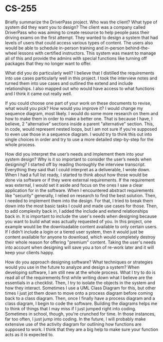# CS-255

Briefly summarize the DriverPass project. Who was the client? What type of system did they want you to design?
The client was a company called DriverPass who was aiming to create resource to help people pass their driving exams on the first attempt. They wanted to design a system that had levels of users that could access various types of content. The users also would be able to schedule in-person training and in-person behind-the-wheel lessons with certified instructors. This system was meant to manage all of this and provide the admins with special functions like turning off packages that they no longer want to offer.

What did you do particularly well?
I believe that I distilled the requirements into use cases particularly well in this project. I took the interview notes and turned them into use cases and outlined the extend and include relationships. I also mapped out who would have access to what functions and I think it came out really well.

If you could choose one part of your work on these documents to revise, what would you pick? How would you improve it?
I would change my sequence diagram, most likely. I would do some more research on them and how to make them in order to make a better one. That is because I have, I believe, 2 "alternative" sections inside a parent "alternative" section. This, in code, would represent nested loops, but I am not sure if you're supposed to even use those in a sequence diagram. I would try to think this out into single choices in order and try to use a more detailed step-by-step for the whole process.

How did you interpret the user’s needs and implement them into your system design? Why is it so important to consider the user’s needs when designing?
I started off by reading thoroughly the interview transcript. Everything they said that I could interpret as a deliverable, I wrote down. When I had a full list ready, I started to think about how those would be done via software or if they were external requirements. If the requirement was external, I would set it aside and focus on the ones I saw a clear application for in the software. When I encountered abstract requirements like "security" generally, I relied on research to find the best solution. Then, I needed to implement them into the design. For that, I tried to break them down into the most basic tasks I could and made use cases for those. Then, to add complexity back in, I added the include and extend relationships back in. It is important to include the user's needs when designing because you want to build what was actually requested of you. In this project, one example would be the downloadable content available to only certain users. If I didn't include a login or a tiered user system, then it would just be content available for anyone to download, which would completely destroy their whole reason for offering "premium" content. Taking the user's needs into account when designing will save you a ton of re-work later and it will keep your clients happy.

How do you approach designing software? What techniques or strategies would you use in the future to analyze and design a system?
When developing software, I am still new at the whole process. What I try to do is read all of the requirements first while writing down what I believe are the essentials in a checklist. Then, I try to isolate the objects in the system and how they interact. Sometimes I use a UML Class Diagram for this, but other times I just jot them down to move onto a process diagram before coming back to a class diagram. Then, once I finally have a process diagram and a class diagram, I begin to code the software. Building the diagrams helps me to think of things that I may miss if I just jumped right into coding. Sometimes in school, though, you're crunched for time. In those instances, far too often, I just jump into coding. In the future, I will probably make extensive use of the activity diagram for outlining how functions are supposed to work. I think that they are a big help to make sure your function acts as it is expected to.
